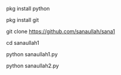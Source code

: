 
pkg install python

pkg install git

git clone https://github.com/­sanaullah/sana1

cd sanaullah1

python sanaullah1.py

python sanaullah2.py
